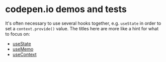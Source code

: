 # codepen.io demos and tests

It's often necessary to use several hooks together, e.g. `useState` in order to set a `context.provide()` value.
The titles here are more like a hint for what to focus on:

  * [useState](https://codepen.io/WebReflection/pen/RwwMqXM)
  * [useMemo](https://codepen.io/WebReflection/pen/abbYPoB)
  * [useContext](https://codepen.io/WebReflection/pen/QYOZZE)
